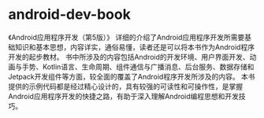 # android-dev-book
《Android应用程序开发（第5版）》
详细的介绍了Android应用程序开发所需要基础知识和基本思想，内容详实，通俗易懂，读者还是可以将本书作为Android程序开发的起步教材。
书中所涉及的内容包括Android的开发环境、用户界面开发、动画与手势、Kotlin语言、生命周期、组件通信与广播消息、后台服务、数据存储和Jetpack开发组件等方面，较全面的覆盖了Android程序开发所涉及的内容。
本书提供的示例代码都是经过精心设计的，具有较强的可读性和可操作性，是掌握Android应用程序开发的快捷之路，有助于深入理解Android编程思想和开发技巧。
